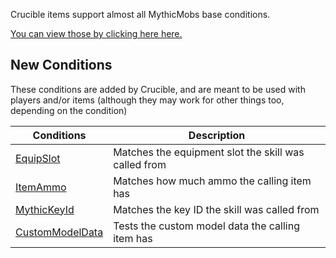 Crucible items support almost all MythicMobs base conditions.

[You can view those by clicking here here.](https://git.lumine.io/mythiccraft/MythicMobs/-/wikis/Skills/Conditions/)

New Conditions
-------------

These conditions are added by Crucible, and are meant to be used with players and/or items (although they may work for other things too, depending on the condition)

| Conditions                                           | Description                                          |
|------------------------------------------------------|------------------------------------------------------|
| [EquipSlot](Skills/Conditions/EquipSlot)             | Matches the equipment slot the skill was called from |
| [ItemAmmo](Skills/Conditions/ItemAmmo)               | Matches how much ammo the calling item has           |
| [MythicKeyId](Skills/Conditions/MythicKeyId)         | Matches the key ID the skill was called from         |
| [CustomModelData](Skills/Conditions/custommodeldata) | Tests the custom model data the calling item has     |